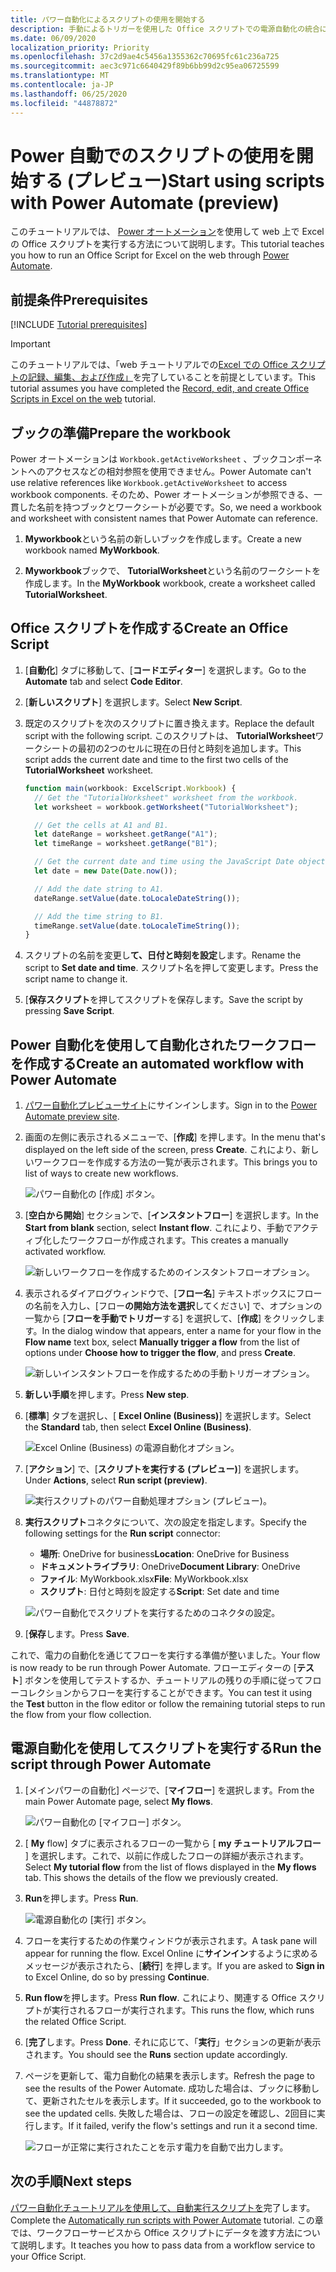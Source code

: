 ```yaml
---
title: パワー自動化によるスクリプトの使用を開始する
description: 手動によるトリガーを使用した Office スクリプトでの電源自動化の統合に関するチュートリアル。
ms.date: 06/09/2020
localization_priority: Priority
ms.openlocfilehash: 37c2d9ae4c5456a1355362c70695fc61c236a725
ms.sourcegitcommit: aec3c971c6640429f89b6bb99d2c95ea06725599
ms.translationtype: MT
ms.contentlocale: ja-JP
ms.lasthandoff: 06/25/2020
ms.locfileid: "44878872"
---
```

# <a name="start-using-scripts-with-power-automate-preview"></a><span data-ttu-id="c9592-103">Power 自動でのスクリプトの使用を開始する (プレビュー)</span><span class="sxs-lookup"><span data-stu-id="c9592-103">Start using scripts with Power Automate (preview)</span></span>

<span data-ttu-id="c9592-104">このチュートリアルでは、 [Power オートメーション](https://flow.microsoft.com)を使用して web 上で Excel の Office スクリプトを実行する方法について説明します。</span><span class="sxs-lookup"><span data-stu-id="c9592-104">This tutorial teaches you how to run an Office Script for Excel on the web through [Power Automate](https://flow.microsoft.com).</span></span>

## <a name="prerequisites"></a><span data-ttu-id="c9592-105">前提条件</span><span class="sxs-lookup"><span data-stu-id="c9592-105">Prerequisites</span></span>

[!INCLUDE [Tutorial prerequisites](../includes/tutorial-prerequisites.md)]

> [!IMPORTANT]
> <span data-ttu-id="c9592-106">このチュートリアルでは、「web チュートリアルでの[Excel での Office スクリプトの記録、編集、および作成」](excel-tutorial.md)を完了していることを前提としています。</span><span class="sxs-lookup"><span data-stu-id="c9592-106">This tutorial assumes you have completed the [Record, edit, and create Office Scripts in Excel on the web](excel-tutorial.md) tutorial.</span></span>

## <a name="prepare-the-workbook"></a><span data-ttu-id="c9592-107">ブックの準備</span><span class="sxs-lookup"><span data-stu-id="c9592-107">Prepare the workbook</span></span>

<span data-ttu-id="c9592-108">Power オートメーションは `Workbook.getActiveWorksheet` 、ブックコンポーネントへのアクセスなどの相対参照を使用できません。</span><span class="sxs-lookup"><span data-stu-id="c9592-108">Power Automate can't use relative references like `Workbook.getActiveWorksheet` to access workbook components.</span></span> <span data-ttu-id="c9592-109">そのため、Power オートメーションが参照できる、一貫した名前を持つブックとワークシートが必要です。</span><span class="sxs-lookup"><span data-stu-id="c9592-109">So, we need a workbook and worksheet with consistent names that Power Automate can reference.</span></span>

1. <span data-ttu-id="c9592-110">**Myworkbook**という名前の新しいブックを作成します。</span><span class="sxs-lookup"><span data-stu-id="c9592-110">Create a new workbook named **MyWorkbook**.</span></span>

2. <span data-ttu-id="c9592-111">**Myworkbook**ブックで、 **TutorialWorksheet**という名前のワークシートを作成します。</span><span class="sxs-lookup"><span data-stu-id="c9592-111">In the **MyWorkbook** workbook, create a worksheet called **TutorialWorksheet**.</span></span>

## <a name="create-an-office-script"></a><span data-ttu-id="c9592-112">Office スクリプトを作成する</span><span class="sxs-lookup"><span data-stu-id="c9592-112">Create an Office Script</span></span>

1. <span data-ttu-id="c9592-113">[**自動化**] タブに移動して、[**コードエディター**] を選択します。</span><span class="sxs-lookup"><span data-stu-id="c9592-113">Go to the **Automate** tab and select **Code Editor**.</span></span>

2. <span data-ttu-id="c9592-114">[**新しいスクリプト**] を選択します。</span><span class="sxs-lookup"><span data-stu-id="c9592-114">Select **New Script**.</span></span>

3. <span data-ttu-id="c9592-115">既定のスクリプトを次のスクリプトに置き換えます。</span><span class="sxs-lookup"><span data-stu-id="c9592-115">Replace the default script with the following script.</span></span> <span data-ttu-id="c9592-116">このスクリプトは、 **TutorialWorksheet**ワークシートの最初の2つのセルに現在の日付と時刻を追加します。</span><span class="sxs-lookup"><span data-stu-id="c9592-116">This script adds the current date and time to the first two cells of the **TutorialWorksheet** worksheet.</span></span>

    ```TypeScript
    function main(workbook: ExcelScript.Workbook) {
      // Get the "TutorialWorksheet" worksheet from the workbook.
      let worksheet = workbook.getWorksheet("TutorialWorksheet");

      // Get the cells at A1 and B1.
      let dateRange = worksheet.getRange("A1");
      let timeRange = worksheet.getRange("B1");

      // Get the current date and time using the JavaScript Date object.
      let date = new Date(Date.now());

      // Add the date string to A1.
      dateRange.setValue(date.toLocaleDateString());

      // Add the time string to B1.
      timeRange.setValue(date.toLocaleTimeString());
    }
    ```

4. <span data-ttu-id="c9592-117">スクリプトの名前を変更し**て、日付と時刻を設定**します。</span><span class="sxs-lookup"><span data-stu-id="c9592-117">Rename the script to **Set date and time**.</span></span> <span data-ttu-id="c9592-118">スクリプト名を押して変更します。</span><span class="sxs-lookup"><span data-stu-id="c9592-118">Press the script name to change it.</span></span>

5. <span data-ttu-id="c9592-119">[**保存スクリプト**を押してスクリプトを保存します。</span><span class="sxs-lookup"><span data-stu-id="c9592-119">Save the script by pressing **Save Script**.</span></span>

## <a name="create-an-automated-workflow-with-power-automate"></a><span data-ttu-id="c9592-120">Power 自動化を使用して自動化されたワークフローを作成する</span><span class="sxs-lookup"><span data-stu-id="c9592-120">Create an automated workflow with Power Automate</span></span>

1. <span data-ttu-id="c9592-121">[パワー自動化プレビューサイト](https://flow.microsoft.com)にサインインします。</span><span class="sxs-lookup"><span data-stu-id="c9592-121">Sign in to the [Power Automate preview site](https://flow.microsoft.com).</span></span>

2. <span data-ttu-id="c9592-122">画面の左側に表示されるメニューで、[**作成**] を押します。</span><span class="sxs-lookup"><span data-stu-id="c9592-122">In the menu that's displayed on the left side of the screen, press **Create**.</span></span> <span data-ttu-id="c9592-123">これにより、新しいワークフローを作成する方法の一覧が表示されます。</span><span class="sxs-lookup"><span data-stu-id="c9592-123">This brings you to list of ways to create new workflows.</span></span>

    ![パワー自動化の [作成] ボタン。](../images/power-automate-tutorial-1.png)

3. <span data-ttu-id="c9592-125">[**空白から開始**] セクションで、[**インスタントフロー**] を選択します。</span><span class="sxs-lookup"><span data-stu-id="c9592-125">In the **Start from blank** section, select **Instant flow**.</span></span> <span data-ttu-id="c9592-126">これにより、手動でアクティブ化したワークフローが作成されます。</span><span class="sxs-lookup"><span data-stu-id="c9592-126">This creates a manually activated workflow.</span></span>

    ![新しいワークフローを作成するためのインスタントフローオプション。](../images/power-automate-tutorial-2.png)

4. <span data-ttu-id="c9592-128">表示されるダイアログウィンドウで、[**フロー名**] テキストボックスにフローの名前を入力し、[フロー**の開始方法を選択**してください] で、オプションの一覧から [**フローを手動でトリガー**する] を選択して、[**作成**] をクリックします。</span><span class="sxs-lookup"><span data-stu-id="c9592-128">In the dialog window that appears, enter a name for your flow in the **Flow name** text box, select **Manually trigger a flow** from the list of options under **Choose how to trigger the flow**, and press **Create**.</span></span>

    ![新しいインスタントフローを作成するための手動トリガーオプション。](../images/power-automate-tutorial-3.png)

5. <span data-ttu-id="c9592-130">**新しい手順**を押します。</span><span class="sxs-lookup"><span data-stu-id="c9592-130">Press **New step**.</span></span>

6. <span data-ttu-id="c9592-131">[**標準**] タブを選択し、[ **Excel Online (Business)**] を選択します。</span><span class="sxs-lookup"><span data-stu-id="c9592-131">Select the **Standard** tab, then select **Excel Online (Business)**.</span></span>

    ![Excel Online (Business) の電源自動化オプション。](../images/power-automate-tutorial-4.png)

7. <span data-ttu-id="c9592-133">[**アクション**] で、[**スクリプトを実行する (プレビュー)**] を選択します。</span><span class="sxs-lookup"><span data-stu-id="c9592-133">Under **Actions**, select **Run script (preview)**.</span></span>

    ![実行スクリプトのパワー自動処理オプション (プレビュー)。](../images/power-automate-tutorial-5.png)

8. <span data-ttu-id="c9592-135">**実行スクリプト**コネクタについて、次の設定を指定します。</span><span class="sxs-lookup"><span data-stu-id="c9592-135">Specify the following settings for the **Run script** connector:</span></span>

    - <span data-ttu-id="c9592-136">**場所**: OneDrive for business</span><span class="sxs-lookup"><span data-stu-id="c9592-136">**Location**: OneDrive for Business</span></span>
    - <span data-ttu-id="c9592-137">**ドキュメントライブラリ**: OneDrive</span><span class="sxs-lookup"><span data-stu-id="c9592-137">**Document Library**: OneDrive</span></span>
    - <span data-ttu-id="c9592-138">**ファイル**: MyWorkbook.xlsx</span><span class="sxs-lookup"><span data-stu-id="c9592-138">**File**: MyWorkbook.xlsx</span></span>
    - <span data-ttu-id="c9592-139">**スクリプト**: 日付と時刻を設定する</span><span class="sxs-lookup"><span data-stu-id="c9592-139">**Script**: Set date and time</span></span>

    ![パワー自動化でスクリプトを実行するためのコネクタの設定。](../images/power-automate-tutorial-6.png)

9. <span data-ttu-id="c9592-141">[**保存**します。</span><span class="sxs-lookup"><span data-stu-id="c9592-141">Press **Save**.</span></span>

<span data-ttu-id="c9592-142">これで、電力の自動化を通じてフローを実行する準備が整いました。</span><span class="sxs-lookup"><span data-stu-id="c9592-142">Your flow is now ready to be run through Power Automate.</span></span> <span data-ttu-id="c9592-143">フローエディターの [**テスト**] ボタンを使用してテストするか、チュートリアルの残りの手順に従ってフローコレクションからフローを実行することができます。</span><span class="sxs-lookup"><span data-stu-id="c9592-143">You can test it using the **Test** button in the flow editor or follow the remaining tutorial steps to run the flow from your flow collection.</span></span>

## <a name="run-the-script-through-power-automate"></a><span data-ttu-id="c9592-144">電源自動化を使用してスクリプトを実行する</span><span class="sxs-lookup"><span data-stu-id="c9592-144">Run the script through Power Automate</span></span>

1. <span data-ttu-id="c9592-145">[メインパワーの自動化] ページで、[**マイフロー**] を選択します。</span><span class="sxs-lookup"><span data-stu-id="c9592-145">From the main Power Automate page, select **My flows**.</span></span>

    ![パワー自動化の [マイフロー] ボタン。](../images/power-automate-tutorial-7.png)

2. <span data-ttu-id="c9592-147">[ **My** flow] タブに表示されるフローの一覧から [ **my チュートリアルフロー** ] を選択します。これで、以前に作成したフローの詳細が表示されます。</span><span class="sxs-lookup"><span data-stu-id="c9592-147">Select **My tutorial flow** from the list of flows displayed in the **My flows** tab. This shows the details of the flow we previously created.</span></span>

3. <span data-ttu-id="c9592-148">**Run**を押します。</span><span class="sxs-lookup"><span data-stu-id="c9592-148">Press **Run**.</span></span>

    ![電源自動化の [実行] ボタン。](../images/power-automate-tutorial-8.png)

4. <span data-ttu-id="c9592-150">フローを実行するための作業ウィンドウが表示されます。</span><span class="sxs-lookup"><span data-stu-id="c9592-150">A task pane will appear for running the flow.</span></span> <span data-ttu-id="c9592-151">Excel Online に**サインイン**するように求めるメッセージが表示されたら、[**続行**] を押します。</span><span class="sxs-lookup"><span data-stu-id="c9592-151">If you are asked to **Sign in** to Excel Online, do so by pressing **Continue**.</span></span>

5. <span data-ttu-id="c9592-152">**Run flow**を押します。</span><span class="sxs-lookup"><span data-stu-id="c9592-152">Press **Run flow**.</span></span> <span data-ttu-id="c9592-153">これにより、関連する Office スクリプトが実行されるフローが実行されます。</span><span class="sxs-lookup"><span data-stu-id="c9592-153">This runs the flow, which runs the related Office Script.</span></span>

6. <span data-ttu-id="c9592-154">[**完了**します。</span><span class="sxs-lookup"><span data-stu-id="c9592-154">Press **Done**.</span></span> <span data-ttu-id="c9592-155">それに応じて、「**実行**」セクションの更新が表示されます。</span><span class="sxs-lookup"><span data-stu-id="c9592-155">You should see the **Runs** section update accordingly.</span></span>

7. <span data-ttu-id="c9592-156">ページを更新して、電力自動化の結果を表示します。</span><span class="sxs-lookup"><span data-stu-id="c9592-156">Refresh the page to see the results of the Power Automate.</span></span> <span data-ttu-id="c9592-157">成功した場合は、ブックに移動して、更新されたセルを表示します。</span><span class="sxs-lookup"><span data-stu-id="c9592-157">If it succeeded, go to the workbook to see the updated cells.</span></span> <span data-ttu-id="c9592-158">失敗した場合は、フローの設定を確認し、2回目に実行します。</span><span class="sxs-lookup"><span data-stu-id="c9592-158">If it failed, verify the flow's settings and run it a second time.</span></span>

    ![フローが正常に実行されたことを示す電力を自動で出力します。](../images/power-automate-tutorial-9.png)

## <a name="next-steps"></a><span data-ttu-id="c9592-160">次の手順</span><span class="sxs-lookup"><span data-stu-id="c9592-160">Next steps</span></span>

<span data-ttu-id="c9592-161">[パワー自動化チュートリアルを使用して、自動実行スクリプトを](excel-power-automate-trigger.md)完了します。</span><span class="sxs-lookup"><span data-stu-id="c9592-161">Complete the [Automatically run scripts with Power Automate](excel-power-automate-trigger.md) tutorial.</span></span> <span data-ttu-id="c9592-162">この章では、ワークフローサービスから Office スクリプトにデータを渡す方法について説明します。</span><span class="sxs-lookup"><span data-stu-id="c9592-162">It teaches you how to pass data from a workflow service to your Office Script.</span></span>
